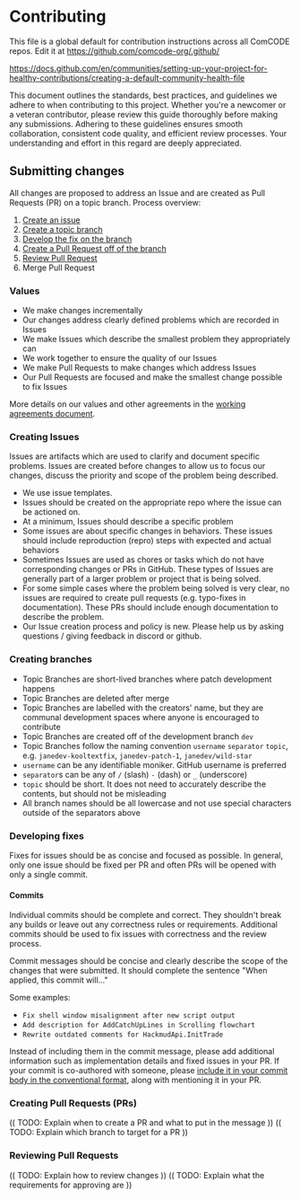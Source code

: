 # Contributing

This file is a global default for contribution instructions across all ComCODE repos. Edit it at https://github.com/comcode-org/.github/

https://docs.github.com/en/communities/setting-up-your-project-for-healthy-contributions/creating-a-default-community-health-file

This document outlines the standards, best practices, and guidelines we adhere to when contributing to this project. Whether you're a newcomer or a veteran contributor, please review this guide thoroughly before making any submissions. Adhering to these guidelines ensures smooth collaboration, consistent code quality, and efficient review processes. Your understanding and effort in this regard are deeply appreciated.

## Submitting changes

All changes are proposed to address an Issue and are created as Pull Requests (PR) on a topic branch. Process overview:

1. [Create an issue](#creating-issues)
1. [Create a topic branch](#creating-branches)
1. [Develop the fix on the branch](#developing-fixes)
1. [Create a Pull Request off of the branch](#creating-pull-requests-prs)
1. [Review Pull Request](#reviewing-pull-requests)
1. Merge Pull Request

### Values

- We make changes incrementally
- Our changes address clearly defined problems which are recorded in Issues
- We make Issues which describe the smallest problem they appropriately can
- We work together to ensure the quality of our Issues
- We make Pull Requests to make changes which address Issues
- Our Pull Requests are focused and make the smallest change possible to fix Issues

More details on our values and other agreements in the [working agreements document](https://github.com/comcode-org/people_and_process/blob/main/conduct/working_agreements.md).

### Creating Issues

Issues are artifacts which are used to clarify and document specific problems. Issues are created before changes to allow us to focus our changes, discuss the priority and scope of the problem being described.

- We use issue templates.
- Issues should be created on the appropriate repo where the issue can be actioned on.
- At a minimum, Issues should describe a specific problem
- Some issues are about specific changes in behaviors. These issues should include reproduction (repro) steps with expected and actual behaviors
- Sometimes Issues are used as chores or tasks which do not have corresponding changes or PRs in GitHub. These types of Issues are generally part of a larger problem or project that is being solved.
- For some simple cases where the problem being solved is very clear, no issues are required to create pull requests (e.g. typo-fixes in documentation). These PRs should include enough documentation to describe the problem.
- Our Issue creation process and policy is new. Please help us by asking questions / giving feedback in discord or github.

### Creating branches

- Topic Branches are short-lived branches where patch development happens
- Topic Branches are deleted after merge
- Topic Branches are labelled with the creators' name, but they are communal development spaces where anyone is encouraged to contribute
- Topic Branches are created off of the development branch `dev`
- Topic Branches follow the naming convention `username` `separator` `topic`, e.g. `janedev-kooltextfix`, `janedev-patch-1`, `janedev/wild-star`
- `username` can be any identifiable moniker. GitHub username is preferred
- `separator`s can be any of `/` (slash) `-` (dash) or `_` (underscore)
- `topic` should be short. It does not need to accurately describe the contents, but should not be misleading
- All branch names should be all lowercase and not use special characters outside of the separators above

### Developing fixes

Fixes for issues should be as concise and focused as possible. In general, only one issue should be fixed per PR and often PRs will be opened with only a single commit.

#### Commits

Individual commits should be complete and correct. They shouldn't break any builds or leave out any correctness rules or requirements. Additional commits should be used to fix issues with correctness and the review process.

Commit messages should be concise and clearly describe the scope of the changes that were submitted. It should complete the sentence "When applied, this commit will..."

Some examples:
 - `Fix shell window misalignment after new script output`
 - `Add description for AddCatchUpLines in Scrolling flowchart`
 - `Rewrite outdated comments for HackmudApi.InitTrade`

Instead of including them in the commit message, please add additional information such as implementation details and fixed issues in your PR. If your commit is co-authored with someone, please [include it in your commit body in the conventional format](https://docs.github.com/en/pull-requests/committing-changes-to-your-project/creating-and-editing-commits/creating-a-commit-with-multiple-authors#creating-co-authored-commits-on-the-command-line), along with mentioning it in your PR.

### Creating Pull Requests (PRs)

(( TODO: Explain when to create a PR and what to put in the message ))
(( TODO: Explain which branch to target for a PR ))

### Reviewing Pull Requests

(( TODO: Explain how to review changes ))
(( TODO: Explain what the requirements for approving are ))
